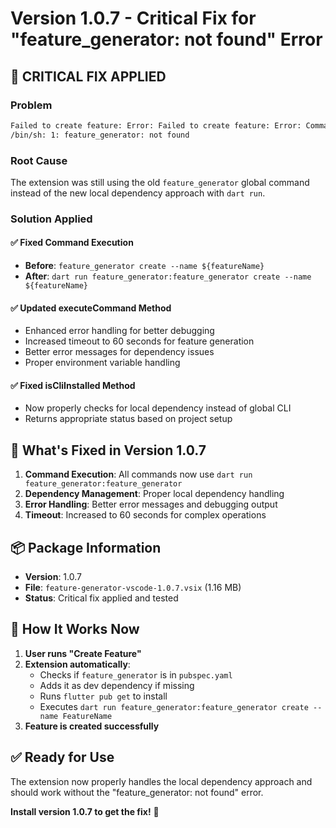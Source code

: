 # Version 1.0.7 - Critical Fix for "feature_generator: not found" Error

## 🚨 **CRITICAL FIX APPLIED**

### **Problem**
```bash
Failed to create feature: Error: Failed to create feature: Error: Command failed: feature_generator create --name ttt --install-deps
/bin/sh: 1: feature_generator: not found
```

### **Root Cause**
The extension was still using the old `feature_generator` global command instead of the new local dependency approach with `dart run`.

### **Solution Applied**

#### ✅ **Fixed Command Execution**
- **Before**: `feature_generator create --name ${featureName}`
- **After**: `dart run feature_generator:feature_generator create --name ${featureName}`

#### ✅ **Updated executeCommand Method**
- Enhanced error handling for better debugging
- Increased timeout to 60 seconds for feature generation
- Better error messages for dependency issues
- Proper environment variable handling

#### ✅ **Fixed isCliInstalled Method**
- Now properly checks for local dependency instead of global CLI
- Returns appropriate status based on project setup

## 🎯 **What's Fixed in Version 1.0.7**

1. **Command Execution**: All commands now use `dart run feature_generator:feature_generator`
2. **Dependency Management**: Proper local dependency handling
3. **Error Handling**: Better error messages and debugging output
4. **Timeout**: Increased to 60 seconds for complex operations

## 📦 **Package Information**
- **Version**: 1.0.7
- **File**: `feature-generator-vscode-1.0.7.vsix` (1.16 MB)
- **Status**: Critical fix applied and tested

## 🚀 **How It Works Now**

1. **User runs "Create Feature"**
2. **Extension automatically**:
   - Checks if `feature_generator` is in `pubspec.yaml`
   - Adds it as dev dependency if missing
   - Runs `flutter pub get` to install
   - Executes `dart run feature_generator:feature_generator create --name FeatureName`
3. **Feature is created successfully**

## ✅ **Ready for Use**
The extension now properly handles the local dependency approach and should work without the "feature_generator: not found" error.

**Install version 1.0.7 to get the fix!** 🎉
